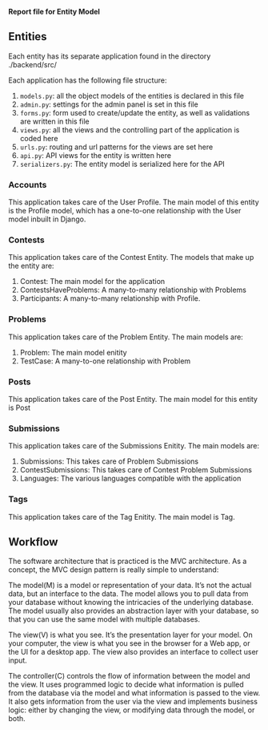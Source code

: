 **Report file for Entity Model**

Entities
---
Each entity has its separate application found in the directory ./backend/src/

Each application has the following file structure:
1. ```models.py```: all the object models of the entities is declared in this file
2. ```admin.py```: settings for the admin panel is set in this file
3. ```forms.py```: form used to create/update the entity, as well as validations are written in this file
4. ```views.py```: all the views and the controlling part of the application is coded here
5. ```urls.py```: routing and url patterns for the views are set here
6. ```api.py```: API views for the entity is written here
7. ```serializers.py```: The entity model is serialized here for the API

### Accounts
This application takes care of the User Profile. The main model of this entity is the Profile model, which has a one-to-one relationship with the User model inbuilt in Django.

### Contests
This application takes care of the Contest Entity. The models that make up the entity are:
1. Contest: The main model for the application
2. ContestsHaveProblems: A many-to-many relationship with Problems
3. Participants: A many-to-many relationship with Profile.

### Problems
This application takes care of the Problem Entity. The main models are:
1. Problem: The main model enitity
2. TestCase: A many-to-one relationship with Problem

### Posts
This application takes care of the Post Entity. The main model for this entity is Post

### Submissions
This application takes care of the Submissions Enitity. The main models are:
1. Submissions: This takes care of Problem Submissions
2. ContestSubmissions: This takes care of Contest Problem Submissions
3. Languages: The various languages compatible with the application

### Tags
This application takes care of the Tag Enitity. The main model is Tag.

Workflow
---
The software architecture that is practiced is the MVC architecture. As a concept, the MVC design pattern is really simple to understand:

The model(M) is a model or representation of your data. It’s not the actual data, but an interface to the data. The model allows you to pull data from your database without knowing the intricacies of the underlying database. The model usually also provides an abstraction layer with your database, so that you can use the same model with multiple databases.

The view(V) is what you see. It’s the presentation layer for your model. On your computer,
the view is what you see in the browser for a Web app, or the UI for a desktop app. The view also provides an interface to collect user input.

The controller(C) controls the flow of information between the model and the view. It uses programmed logic to decide what information is pulled from the database via the model and what information is passed to the view. It also gets information from the user via the view and implements business logic: either by changing the view, or modifying data through the model, or both.



